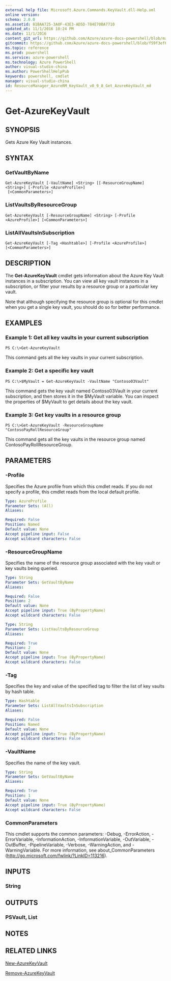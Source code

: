 ```yaml
---
external help file: Microsoft.Azure.Commands.KeyVault.dll-Help.xml
online version: 
schema: 2.0.0
ms.assetid: 81BAA725-3A0F-43E3-AD5D-784E70BA7710
updated_at: 11/1/2016 10:24 PM
ms.date: 11/1/2016
content_git_url: https://github.com/Azure/azure-docs-powershell/blob/master/azureps-cmdlets-docs/ResourceManager/AzureRM.KeyVault/v0.9.8/Get-AzureKeyVault.md
gitcommit: https://github.com/Azure/azure-docs-powershell/blob/f59f3ef60bc592383812213e69fd77ba950759ed/azureps-cmdlets-docs/ResourceManager/AzureRM.KeyVault/v0.9.8/Get-AzureKeyVault.md
ms.topic: reference
ms.prod: powershell
ms.service: azure-powershell
ms.technology: Azure PowerShell
author: visual-studio-china
ms.author: PowerShellHelpPub
keywords: powershell, cmdlet
manager: visual-studio-china
id: ResourceManager_AzureRM_KeyVault_v0_9_8_Get_AzureKeyVault_md
---
```


# Get-AzureKeyVault

## SYNOPSIS
Gets Azure Key Vault instances.

## SYNTAX

### GetVaultByName
```
Get-AzureKeyVault [-VaultName] <String> [[-ResourceGroupName] <String>] [-Profile <AzureProfile>]
 [<CommonParameters>]
```

### ListVaultsByResourceGroup
```
Get-AzureKeyVault [-ResourceGroupName] <String> [-Profile <AzureProfile>] [<CommonParameters>]
```

### ListAllVaultsInSubscription
```
Get-AzureKeyVault [-Tag <Hashtable>] [-Profile <AzureProfile>] [<CommonParameters>]
```

## DESCRIPTION
The **Get-AzureKeyVault** cmdlet gets information about the Azure Key Vault instances in a subscription.
You can view all key vault instances in a subscription, or filter your results by a resource group or a particular key vault.

Note that although specifying the resource group is optional for this cmdlet when you get a single key vault, you should do so for better performance.

## EXAMPLES

### Example 1: Get all key vaults in your current subscription
```
PS C:\>Get-AzureKeyVault
```

This command gets all the key vaults in your current subscription.

### Example 2: Get a specific key vault
```
PS C:\>$MyVault = Get-AzureKeyVault -VaultName "Contoso03Vault"
```

This command gets the key vault named Contoso03Vault in your current subscription, and then stores it in the $MyVault variable.
You can inspect the properties of $MyVault to get details about the key vault.

### Example 3: Get key vaults in a resource group
```
PS C:\>Get-AzureKeyVault -ResourceGroupName "ContosoPayRollResourceGroup"
```

This command gets all the key vaults in the resource group named ContosoPayRollResourceGroup.

## PARAMETERS

### -Profile
Specifies the Azure profile from which this cmdlet reads.
If you do not specify a profile, this cmdlet reads from the local default profile.

```yaml
Type: AzureProfile
Parameter Sets: (All)
Aliases: 

Required: False
Position: Named
Default value: None
Accept pipeline input: False
Accept wildcard characters: False
```

### -ResourceGroupName
Specifies the name of the resource group associated with the key vault or key vaults being queried.

```yaml
Type: String
Parameter Sets: GetVaultByName
Aliases: 

Required: False
Position: 2
Default value: None
Accept pipeline input: True (ByPropertyName)
Accept wildcard characters: False
```

```yaml
Type: String
Parameter Sets: ListVaultsByResourceGroup
Aliases: 

Required: True
Position: 2
Default value: None
Accept pipeline input: True (ByPropertyName)
Accept wildcard characters: False
```

### -Tag
Specifies the key and value of the specified tag to filter the list of key vaults by hash table.

```yaml
Type: Hashtable
Parameter Sets: ListAllVaultsInSubscription
Aliases: 

Required: False
Position: Named
Default value: None
Accept pipeline input: True (ByPropertyName)
Accept wildcard characters: False
```

### -VaultName
Specifies the name of the key vault.

```yaml
Type: String
Parameter Sets: GetVaultByName
Aliases: 

Required: True
Position: 1
Default value: None
Accept pipeline input: True (ByPropertyName)
Accept wildcard characters: False
```

### CommonParameters
This cmdlet supports the common parameters: -Debug, -ErrorAction, -ErrorVariable, -InformationAction, -InformationVariable, -OutVariable, -OutBuffer, -PipelineVariable, -Verbose, -WarningAction, and -WarningVariable. For more information, see about_CommonParameters (http://go.microsoft.com/fwlink/?LinkID=113216).

## INPUTS

### String

## OUTPUTS

### PSVault, List<PSVaultIdentityItem>

## NOTES

## RELATED LINKS

[New-AzureKeyVault](xref:ResourceManager/AzureRM.KeyVault/v0.9.8/New-AzureKeyVault.md)

[Remove-AzureKeyVault](xref:ResourceManager/AzureRM.KeyVault/v0.9.8/Remove-AzureKeyVault.md)


